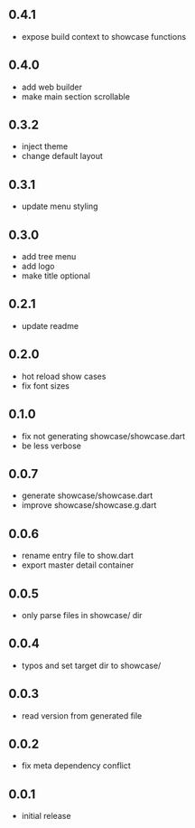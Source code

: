 ## 0.4.1
  - expose build context to showcase functions

## 0.4.0
  - add web builder
  - make main section scrollable

## 0.3.2
  - inject theme
  - change default layout

## 0.3.1
  - update menu styling

## 0.3.0
  - add tree menu
  - add logo
  - make title optional

## 0.2.1
  - update readme

## 0.2.0
  - hot reload show cases
  - fix font sizes

## 0.1.0
  - fix not generating showcase/showcase.dart
  - be less verbose

## 0.0.7
  - generate showcase/showcase.dart
  - improve showcase/showcase.g.dart

## 0.0.6
  - rename entry file to show.dart
  - export master detail container

## 0.0.5
  -  only parse files in showcase/ dir

## 0.0.4
  - typos and set target dir to showcase/

## 0.0.3
  - read version from generated file

## 0.0.2
  - fix meta dependency conflict

## 0.0.1
  - initial release
